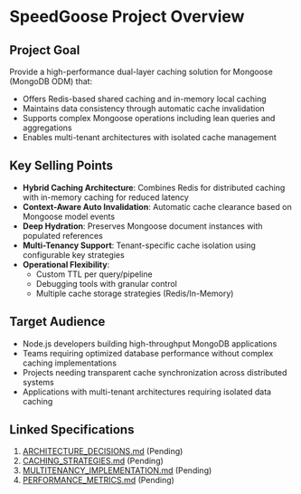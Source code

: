 # SpeedGoose Project Overview

## Project Goal
Provide a high-performance dual-layer caching solution for Mongoose (MongoDB ODM) that:
- Offers Redis-based shared caching and in-memory local caching
- Maintains data consistency through automatic cache invalidation
- Supports complex Mongoose operations including lean queries and aggregations
- Enables multi-tenant architectures with isolated cache management

## Key Selling Points
- **Hybrid Caching Architecture**: Combines Redis for distributed caching with in-memory caching for reduced latency
- **Context-Aware Auto Invalidation**: Automatic cache clearance based on Mongoose model events
- **Deep Hydration**: Preserves Mongoose document instances with populated references
- **Multi-Tenancy Support**: Tenant-specific cache isolation using configurable key strategies
- **Operational Flexibility**:
  - Custom TTL per query/pipeline
  - Debugging tools with granular control
  - Multiple cache storage strategies (Redis/In-Memory)

## Target Audience
- Node.js developers building high-throughput MongoDB applications
- Teams requiring optimized database performance without complex caching implementations
- Projects needing transparent cache synchronization across distributed systems
- Applications with multi-tenant architectures requiring isolated data caching

## Linked Specifications
1. [ARCHITECTURE_DECISIONS.md](spec/01_ARCHITECTURE_DECISIONS.md) (Pending)
2. [CACHING_STRATEGIES.md](spec/02_CACHING_STRATEGIES.md) (Pending) 
3. [MULTITENANCY_IMPLEMENTATION.md](spec/03_MULTITENANCY_IMPLEMENTATION.md) (Pending)
4. [PERFORMANCE_METRICS.md](spec/04_PERFORMANCE_METRICS.md) (Pending)